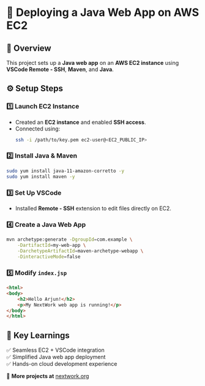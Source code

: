 # 🚀 Deploying a Java Web App on AWS EC2  

## 📌 Overview  
This project sets up a **Java web app** on an **AWS EC2 instance** using **VSCode Remote - SSH**, **Maven**, and **Java**.

## ⚙️ Setup Steps  

### 1️⃣ Launch EC2 Instance  
- Created an **EC2 instance** and enabled **SSH access**.  
- Connected using:  
  ```sh
  ssh -i /path/to/key.pem ec2-user@<EC2_PUBLIC_IP>
  ```  

### 2️⃣ Install Java & Maven  
```sh
sudo yum install java-11-amazon-corretto -y  
sudo yum install maven -y
```  

### 3️⃣ Set Up VSCode  
- Installed **Remote - SSH** extension to edit files directly on EC2.  

### 4️⃣ Create a Java Web App  
```sh
mvn archetype:generate -DgroupId=com.example \
    -DartifactId=my-web-app \
    -DarchetypeArtifactId=maven-archetype-webapp \
    -DinteractiveMode=false
```  

### 5️⃣ Modify `index.jsp`  
```html
<html>
<body>
    <h2>Hello Arjun!</h2>
    <p>My NextWork web app is running!</p>
</body>
</html>
```  

## 🎯 Key Learnings  
✅ Seamless EC2 + VSCode integration  
✅ Simplified Java web app deployment  
✅ Hands-on cloud development experience  

🚀 **More projects at** [nextwork.org](https://nextwork.org/)
